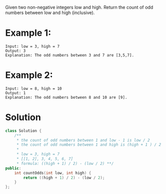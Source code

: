 Given two non-negative integers low and high. Return the count of odd numbers between low and high (inclusive).

# Example 1:
```
Input: low = 3, high = 7
Output: 3
Explanation: The odd numbers between 3 and 7 are [3,5,7].
```

# Example 2:
```
Input: low = 8, high = 10
Output: 1
Explanation: The odd numbers between 8 and 10 are [9].
```

# Solution
```cpp
class Solution {
    /**
     * the count of odd numbers between 1 and low - 1 is low / 2
     * the count of odd numbers between 1 and high is (high + 1 ) / 2
     * 
     * low = 3, high = 7
     * [[1, 2], 3, 4, 5, 6, 7]
     * formula: ((high + 1) / 2) - (low / 2) **/
public:
    int countOdds(int low, int high) {
        return ((high + 1) / 2) - (low / 2);
    }
};
```